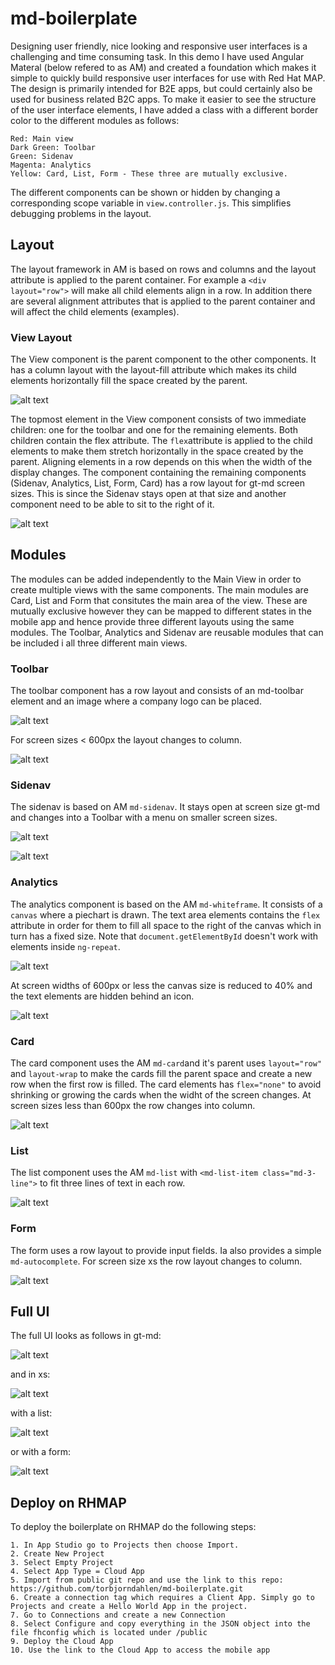 # md-boilerplate
Designing user friendly, nice looking and responsive user interfaces is a challenging and time consuming task.
In this demo I have used Angular Materal (below refered to as AM) and created a foundation which makes it simple to quickly build responsive user interfaces for use with Red Hat MAP. The design is primarily intended for B2E apps, but could
certainly also be used for business related B2C apps.
To make it easier to see the structure of the user interface elements, I have added a class with a different border color
to the different modules as follows:
```
Red: Main view
Dark Green: Toolbar
Green: Sidenav
Magenta: Analytics
Yellow: Card, List, Form - These three are mutually exclusive.
```
The different components can be shown or hidden by changing a corresponding scope variable in `view.controller.js`.
This simplifies debugging problems in the layout.

## Layout
The layout framework in AM is based on rows and columns and the layout attribute is applied to the parent container.
For example a `<div layout="row">` will make all child elements align in a row. In addition there are several alignment
attributes that is applied to the parent container and will affect the child elements (examples).
### View Layout
The View component is the parent component to the other components. It has a column layout with the layout-fill attribute
which makes its child elements horizontally fill the space created by the parent.

![alt text](./img/view-layout.png "View Layout")

The topmost element in the View component consists of two immediate children: one for the toolbar and one for the remaining
elements. Both children contain the flex attribute.
The `flex`attribute is applied to the child elements to make them stretch horizontally in the space created by the parent.
Aligning elements in a row depends on this when the width of the display changes.
The component containing the remaining components (Sidenav, Analytics, List, Form, Card) has a row layout for gt-md screen sizes. This is since the Sidenav stays open at that size and another component need to be able to sit to the right of
it.

![alt text](./img/gt-md-row-layout.png "Row Layout")

## Modules
The modules can be added independently to the Main View in order to create multiple views with the same components.
The main modules are Card, List and Form that consitutes the main area of the view.
These are mutually exclusive however they can be mapped to different states in the mobile app
and hence provide three different layouts using the same modules.
The Toolbar, Analytics and Sidenav are reusable modules that can be included i all three different main views.

### Toolbar
The toolbar component has a row layout and consists of an md-toolbar element and an image where a company logo can be placed.

![alt text](./img/toolbar.png "Toolbar")

For screen sizes < 600px the layout changes to column.

![alt text](./img/toolbar-xs.png "Toolbar xs")

### Sidenav
The sidenav is based on AM `md-sidenav`. It stays open at screen size gt-md and changes into a Toolbar with a menu on smaller screen sizes.

![alt text](./img/sidenav.png "Sidenav")

![alt text](./img/sidenav-xs.png "Sidenav xs")

### Analytics
The analytics component is based on the AM `md-whiteframe`. It consists of a `canvas` where a piechart is drawn.
The text area elements contains the `flex` attribute in order for them to fill all space to the right of the canvas
which in turn has a fixed size. Note that `document.getElementById` doesn't work with elements inside `ng-repeat`.

![alt text](./img/analytics.png "Analytics")

At screen widths of 600px or less the canvas size is reduced to 40% and
the text elements are hidden behind an icon.

![alt text](./img/analytics-xs.png "Analytics xs")

### Card
The card component uses the AM `md-card`and it's parent uses `layout="row"` and `layout-wrap` to make the cards fill the parent space and create a new row when the first row is filled. The card elements has `flex="none"` to avoid shrinking or growing the cards when the widht of the screen changes. At screen sizes less than 600px the row changes into column.

![alt text](./img/card.png "Card")

### List
The list component uses the AM `md-list` with `<md-list-item class="md-3-line">` to fit three lines of text in each row.

![alt text](./img/list-xs.png "List")


### Form
The form uses a row layout to provide input fields. Ia also provides a simple `md-autocomplete`.
For screen size xs the row layout changes to column.

![alt text](./img/form.png "Form")

## Full UI
The full UI looks as follows in gt-md:

![alt text](./img/full-ui.png "Full UI")

and in xs:

![alt text](./img/full-ui-xs.png "Full UI xs")

with a list:

![alt text](./img/full-ui-list.png "Full UI List")

or with a form:

![alt text](./img/full-ui-form.png "Full UI Form")

## Deploy on RHMAP
To deploy the boilerplate on RHMAP do the following steps:
```
1. In App Studio go to Projects then choose Import.
2. Create New Project
3. Select Empty Project
4. Select App Type = Cloud App
5. Import from public git repo and use the link to this repo: https://github.com/torbjorndahlen/md-boilerplate.git
6. Create a connection tag which requires a Client App. Simply go to Projects and create a Hello World App in the project.
7. Go to Connections and create a new Connection
8. Select Configure and copy everything in the JSON object into the file fhconfig which is located under /public
9. Deploy the Cloud App
10. Use the link to the Cloud App to access the mobile app
```
